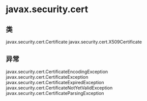 # javax.security.cert

## 类

javax.security.cert.Certificate
javax.security.cert.X509Certificate

## 异常

javax.security.cert.CertificateEncodingException
javax.security.cert.CertificateException
javax.security.cert.CertificateExpiredException
javax.security.cert.CertificateNotYetValidException
javax.security.cert.CertificateParsingException





